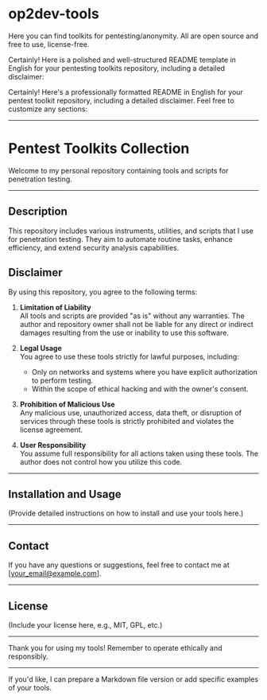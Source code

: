 # op2dev-tools
Here you can find toolkits for pentesting/anonymity. All are open source and free to use, license-free.

Certainly! Here is a polished and well-structured README template in English for your pentesting toolkits repository, including a detailed disclaimer:

Certainly! Here's a professionally formatted README in English for your pentest toolkit repository, including a detailed disclaimer. Feel free to customize any sections:

---

# Pentest Toolkits Collection

Welcome to my personal repository containing tools and scripts for penetration testing.

---

## Description

This repository includes various instruments, utilities, and scripts that I use for penetration testing. They aim to automate routine tasks, enhance efficiency, and extend security analysis capabilities.


## Disclaimer

By using this repository, you agree to the following terms:

1. **Limitation of Liability**  
   All tools and scripts are provided "as is" without any warranties. The author and repository owner shall not be liable for any direct or indirect damages resulting from the use or inability to use this software.

2. **Legal Usage**  
   You agree to use these tools strictly for lawful purposes, including:  
   - Only on networks and systems where you have explicit authorization to perform testing.  
   - Within the scope of ethical hacking and with the owner's consent.

3. **Prohibition of Malicious Use**  
   Any malicious use, unauthorized access, data theft, or disruption of services through these tools is strictly prohibited and violates the license agreement.

4. **User Responsibility**  
   You assume full responsibility for all actions taken using these tools. The author does not control how you utilize this code.

---

## Installation and Usage

(Provide detailed instructions on how to install and use your tools here.)

---

## Contact

If you have any questions or suggestions, feel free to contact me at [your_email@example.com].

---

## License

(Include your license here, e.g., MIT, GPL, etc.)

---

Thank you for using my tools! Remember to operate ethically and responsibly.

---

If you'd like, I can prepare a Markdown file version or add specific examples of your tools.
